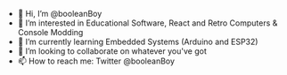 - 👋 Hi, I’m @booleanBoy
- 👀 I’m interested in Educational Software, React and Retro Computers & Console Modding
- 🌱 I’m currently learning Embedded Systems (Arduino and ESP32)
- 💞️ I’m looking to collaborate on whatever you've got
- 📫 How to reach me: Twitter @booleanBoy
